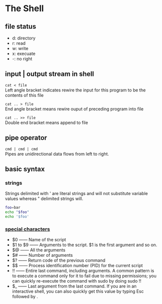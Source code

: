 # The Shell
## file status

- d: directory
- r: read
- w: write
- x: execuate
- -: no right

## input | output stream in shell
`cat < file`<br>
Left angle bracket indicates rewire the input for this program to be the contents of this file

`cat .. > file`<br>
End angle bracket means rewire ouput of preceding program into file

`cat .. >> file`<br>
Double end bracket means append to file

## pipe operator
`cmd | cmd | cmd`<br>
Pipes are unidirectional data flows from left to right.

## basic syntax

### strings
Strings delimited with ' are literal strings and will not substitute variable values whereas " delimited strings will.
```bash
foo=bar
echo "$foo"
echo '$foo'
```
### [special characters](https://tldp.org/LDP/abs/html/special-chars.html)
- $0 —— Name of the script
- $1 to $9 ——  Arguments to the script. $1 is the first argument and so on.
- $@ —— All the arguments
- $# —— Number of arguments
- $? —— Return code of the previous command
- \$$ ——  Process identification number (PID) for the current script
- !! —— Entire last command, including arguments. A common pattern is to execute a command only for it to fail due to missing permissions; you can quickly re-execute the command with sudo by doing sudo !!
- $_ —— Last argument from the last command. If you are in an interactive shell, you can also quickly get this value by typing Esc followed by .

